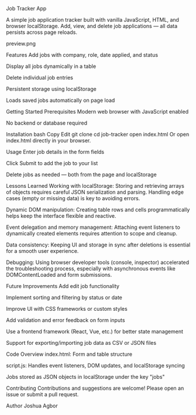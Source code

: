 Job Tracker App

A simple job application tracker built with vanilla JavaScript, HTML, and browser localStorage. Add, view, and delete job applications — all data persists across page reloads.


preview.png

Features
Add jobs with company, role, date applied, and status

Display all jobs dynamically in a table

Delete individual job entries

Persistent storage using localStorage

Loads saved jobs automatically on page load

Getting Started
Prerequisites
Modern web browser with JavaScript enabled

No backend or database required

Installation
bash
Copy
Edit
git clone
cd job-tracker
open index.html
Or open index.html directly in your browser.

Usage
Enter job details in the form fields

Click Submit to add the job to your list

Delete jobs as needed — both from the page and localStorage

Lessons Learned
Working with localStorage: Storing and retrieving arrays of objects requires careful JSON serialization and parsing. Handling edge cases (empty or missing data) is key to avoiding errors.

Dynamic DOM manipulation: Creating table rows and cells programmatically helps keep the interface flexible and reactive.

Event delegation and memory management: Attaching event listeners to dynamically created elements requires attention to scope and cleanup.

Data consistency: Keeping UI and storage in sync after deletions is essential for a smooth user experience.

Debugging: Using browser developer tools (console, inspector) accelerated the troubleshooting process, especially with asynchronous events like DOMContentLoaded and form submissions.

Future Improvements
Add edit job functionality

Implement sorting and filtering by status or date

Improve UI with CSS frameworks or custom styles

Add validation and error feedback on form inputs

Use a frontend framework (React, Vue, etc.) for better state management

Support for exporting/importing job data as CSV or JSON files

Code Overview
index.html: Form and table structure

script.js: Handles event listeners, DOM updates, and localStorage syncing

Jobs stored as JSON objects in localStorage under the key "jobs"

Contributing
Contributions and suggestions are welcome! Please open an issue or submit a pull request.


Author
Joshua Agbor

